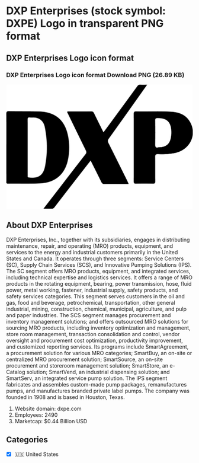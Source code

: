 # DXP Enterprises (stock symbol: DXPE) Logo in transparent PNG format

## DXP Enterprises Logo icon format

### DXP Enterprises Logo icon format Download PNG (26.89 KB)

![DXP Enterprises Logo icon format Download PNG (26.89 KB)](/img/orig/DXPE-d8dda3d3.png)

## About DXP Enterprises

DXP Enterprises, Inc., together with its subsidiaries, engages in distributing maintenance, repair, and operating (MRO) products, equipment, and services to the energy and industrial customers primarily in the United States and Canada. It operates through three segments: Service Centers (SC), Supply Chain Services (SCS), and Innovative Pumping Solutions (IPS). The SC segment offers MRO products, equipment, and integrated services, including technical expertise and logistics services. It offers a range of MRO products in the rotating equipment, bearing, power transmission, hose, fluid power, metal working, fastener, industrial supply, safety products, and safety services categories. This segment serves customers in the oil and gas, food and beverage, petrochemical, transportation, other general industrial, mining, construction, chemical, municipal, agriculture, and pulp and paper industries. The SCS segment manages procurement and inventory management solutions; and offers outsourced MRO solutions for sourcing MRO products, including inventory optimization and management, store room management, transaction consolidation and control, vendor oversight and procurement cost optimization, productivity improvement, and customized reporting services. Its programs include SmartAgreement, a procurement solution for various MRO categories; SmartBuy, an on-site or centralized MRO procurement solution; SmartSource, an on-site procurement and storeroom management solution; SmartStore, an e-Catalog solution; SmartVend, an industrial dispensing solution; and SmartServ, an integrated service pump solution. The IPS segment fabricates and assembles custom-made pump packages, remanufactures pumps, and manufactures branded private label pumps. The company was founded in 1908 and is based in Houston, Texas.

1. Website domain: dxpe.com
2. Employees: 2490
3. Marketcap: $0.44 Billion USD


## Categories
- [x] 🇺🇸 United States
